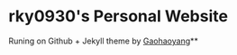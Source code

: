 # rky0930's Personal Website

Runing on Github + Jekyll theme by [Gaohaoyang](https://github.com/Gaohaoyang/gaohaoyang.github.io)**

